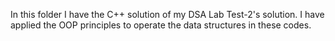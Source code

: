 In this folder I have the C++ solution of my DSA Lab Test-2's solution.
I have applied the OOP principles to operate the data structures in these codes.